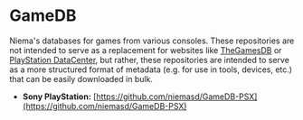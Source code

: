 # GameDB
Niema's databases for games from various consoles. These repositories are not intended to serve as a replacement for websites like [TheGamesDB](https://thegamesdb.net/) or [PlayStation DataCenter](https://psxdatacenter.com/), but rather, these repositories are intended to serve as a more structured format of metadata (e.g. for use in tools, devices, etc.) that can be easily downloaded in bulk.

* **Sony PlayStation:** [https://github.com/niemasd/GameDB-PSX](https://github.com/niemasd/GameDB-PSX)
